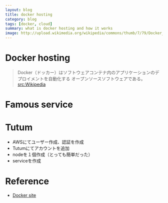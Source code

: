 ```yaml
---
layout: blog
title: docker hosting
category: blog
tags: [docker, cloud]
summary: what is docker hosting and how it works
image: http://upload.wikimedia.org/wikipedia/commons/thumb/7/79/Docker_%28container_engine%29_logo.png/250px-Docker_%28container_engine%29_logo.png
---
```


# Docker hosting

> Docker（ドッカー）はソフトウェアコンテナ内のアプリケーションのデプロイメントを自動化する
オープンソースソフトウェアである。<src:Wikipedia>



# Famous service

# Tutum

* AWSにてユーザー作成、認証を作成
* Tutumにてアカウントを追加
* nodeを１個作成（とっても簡単だった）
* serviceを作成

# Reference

* [Docker site](https://www.docker.com/)
